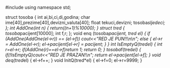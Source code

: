 #include <iostream>
using namespace std;

struct tosoba {
    int ai,bi,ci,di,godina;
    char ime[40],prezime[40],devizni_valuta[40];
    float tekuci,devizni;
    tosoba*sljedeci;
};
int AddOne(int n) {
    return((n+1)%10000);
}
struct tred {
    tosoba*pacijent[10000];
    int f,r;
};
void enq (tosoba*pacijent, tred *el) {
    if (AddOne(AddOne(el->r)) == (el->f))
        cout<<"RED JE PUN!!\n\n";
    else {
        el->r = AddOne(el->r);
        el->pacijent[el->r] = pacijent;
    }
}
int IsEmptyQ(tred*el) {
    int r=el->r;
    if(AddOne(r)==el->f)return 1;
    return 0;
}
tosoba*f(tred*el) {
    if(!IsEmptyQ)cout<<"RED JE PRAZAN!\n";
    return el->pacijent[el->f];
}
void deq(tred*el) {
    el->f++;
}
void InitQ(tred*el) {
    el->f=0;
    el->r=9999;
}
